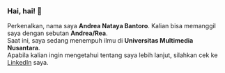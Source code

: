 ### Hai, hai! 👋

Perkenalkan, nama saya **Andrea Nataya Bantoro**. Kalian bisa memanggil saya dengan sebutan **Andrea/Rea**.\
Saat ini, saya sedang menempuh ilmu di **Universitas Multimedia Nusantara**.\
Apabila kalian ingin mengetahui tentang saya lebih lanjut, silahkan cek ke [LinkedIn](linkedin.com/in/andrea-nataya-bantoro-3a4b56225) saya.
